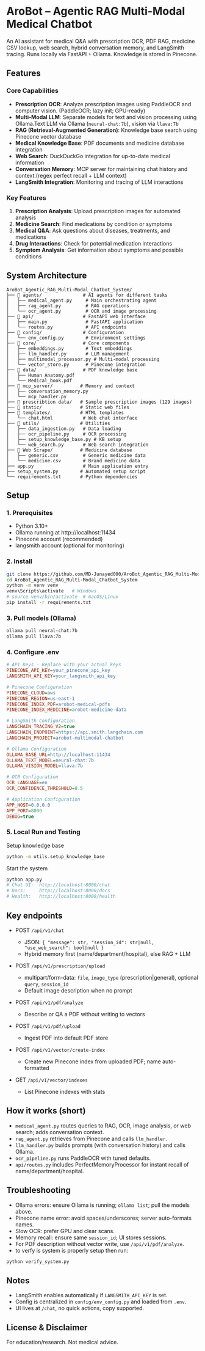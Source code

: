 # AroBot – Agentic RAG Multi-Modal Medical Chatbot

An AI assistant for medical Q&A with prescription OCR, PDF RAG, medicine CSV lookup, web search, hybrid conversation memory, and LangSmith tracing. Runs locally via FastAPI + Ollama. Knowledge is stored in Pinecone.

## Features

### Core Capabilities

- **Prescription OCR**: Analyze prescription images using PaddleOCR and computer vision. (PaddleOCR; lazy init; GPU-ready)
- **Multi-Modal LLM**: Separate models for text and vision processing using Ollama.Text LLM via Ollama (`neural-chat:7b`), vision via `llava:7b`
- **RAG (Retrieval-Augmented Generation)**: Knowledge base search using Pinecone vector database
- **Medical Knowledge Base**: PDF documents and medicine database integration
- **Web Search**: DuckDuckGo integration for up-to-date medical information
- **Conversation Memory**: MCP server for maintaining chat history and context.(regex perfect recall + LLM context)
- **LangSmith Integration**: Monitoring and tracing of LLM interactions

### Key Features

1. **Prescription Analysis**: Upload prescription images for automated analysis
2. **Medicine Search**: Find medications by condition or symptoms
3. **Medical Q&A**: Ask questions about diseases, treatments, and medications
4. **Drug Interactions**: Check for potential medication interactions
5. **Symptom Analysis**: Get information about symptoms and possible conditions

## System Architecture

```
AroBot_Agentic_RAG_Multi-Modal_Chatbot_System/
├── 📁 agents/               # AI agents for different tasks
│   ├── medical_agent.py     # Main orchestrating agent
│   ├── rag_agent.py         # RAG operations
│   └── ocr_agent.py         # OCR and image processing
├── 📁 api/                  # FastAPI web interface
│   ├── main.py              # FastAPI application
│   └── routes.py            # API endpoints
├── 📁 config/               # Configuration
│   └── env_config.py        # Environment settings
├── 📁 core/                 # Core components
│   ├── embeddings.py        # Text embeddings
│   ├── llm_handler.py       # LLM management
│   ├── multimodal_processor.py # Multi-modal processing
│   └── vector_store.py      # Pinecone integration
├── 📁 data/                 # PDF knowledge base
│   ├── Human Anatomy.pdf
│   └── Medical_book.pdf
├── 📁 mcp_server/          # Memory and context
│   ├── conversation_memory.py
│   └── mcp_handler.py
├── 📁 prescribtion data/   # Sample prescription images (129 images)
├── 📁 static/              # Static web files
├── 📁 templates/           # HTML templates
│   └── chat.html           # Web chat interface
├── 📁 utils/               # Utilities
│   ├── data_ingestion.py   # Data loading
│   ├── ocr_pipeline.py     # OCR processing
│   ├── setup_knowledge_base.py # KB setup
│   └── web_search.py       # Web search integration
├── 📁 Web Scrape/          # Medicine database
│   ├── generic.csv         # Generic medicine data
│   └── medicine.csv        # Brand medicine data
├── app.py                  # Main application entry
├── setup_system.py        # Automated setup script
└── requirements.txt       # Python dependencies
```

## Setup

### 1. Prerequisites

- Python 3.10+
- Ollama running at http://localhost:11434
- Pinecone account (recommended)
- langsmith account (optional for monitoring)

### 2. Install

```bash
git clone https://github.com/MD-Junayed000/AroBot_Agentic_RAG_Multi-Modal_Chatbot_System.git
cd AroBot_Agentic_RAG_Multi-Modal_Chatbot_System
python -m venv venv
venv\Scripts\activate   # Windows
# source venv/bin/activate  # macOS/Linux
pip install -r requirements.txt
```

### 3. Pull models (Ollama)

```bash
ollama pull neural-chat:7b
ollama pull llava:7b
```

### 4. Configure .env

```ini
# API Keys - Replace with your actual keys
PINECONE_API_KEY=your_pinecone_api_key
LANGSMITH_API_KEY=your_langsmith_api_key

# Pinecone Configuration
PINECONE_CLOUD=aws
PINECONE_REGION=us-east-1
PINECONE_INDEX_PDF=arobot-medical-pdfs
PINECONE_INDEX_MEDICINE=arobot-medicine-data

# LangSmith Configuration
LANGCHAIN_TRACING_V2=true
LANGCHAIN_ENDPOINT=https://api.smith.langchain.com
LANGCHAIN_PROJECT=arobot-multimodal-chatbot

# Ollama Configuration
OLLAMA_BASE_URL=http://localhost:11434
OLLAMA_TEXT_MODEL=neural-chat:7b
OLLAMA_VISION_MODEL=llava:7b

# OCR Configuration
OCR_LANGUAGE=en
OCR_CONFIDENCE_THRESHOLD=0.5

# Application Configuration
APP_HOST=0.0.0.0
APP_PORT=8000
DEBUG=true
```

### 5. Local Run and Testing

Setup knowledge base

```bash
python -m utils.setup_knowledge_base
```

Start the system

```bash
python app.py
# Chat UI:  http://localhost:8000/chat
# Docs:     http://localhost:8000/docs
# Health:   http://localhost:8000/health
```

## Key endpoints

- POST `/api/v1/chat`

  - JSON: `{ "message": str, "session_id": str|null, "use_web_search": bool|null }`
  - Hybrid memory first (name/department/hospital), else RAG + LLM

- POST `/api/v1/prescription/upload`

  - multipart/form-data: `file`, `image_type` (prescription|general), optional `query`, `session_id`
  - Default image description when no prompt

- POST `/api/v1/pdf/analyze`

  - Describe or QA a PDF without writing to vectors

- POST `/api/v1/pdf/upload`

  - Ingest PDF into default PDF store

- POST `/api/v1/vector/create-index`

  - Create new Pinecone index from uploaded PDF; name auto-formatted

- GET `/api/v1/vector/indexes`
  - List Pinecone indexes with stats

## How it works (short)

- `medical_agent.py` routes queries to RAG, OCR, image analysis, or web search; adds conversation context.
- `rag_agent.py` retrieves from Pinecone and calls `llm_handler`.
- `llm_handler.py` builds prompts (with conversation history) and calls Ollama.
- `ocr_pipeline.py` runs PaddleOCR with tuned defaults.
- `api/routes.py` includes PerfectMemoryProcessor for instant recall of name/department/hospital.

## Troubleshooting

- Ollama errors: ensure Ollama is running; `ollama list`; pull the models above.
- Pinecone name error: avoid spaces/underscores; server auto-formats names.
- Slow OCR: prefer GPU and clear scans.
- Memory recall: ensure same `session_id`; UI stores sessions.
- For PDF description without vector write, use `/api/v1/pdf/analyze`.
- to verfy is system is properly setup then run:

```bash
python verify_system.py
```

## Notes

- LangSmith enables automatically if `LANGSMITH_API_KEY` is set.
- Config is centralized in `config/env_config.py` and loaded from `.env`.
- UI lives at `/chat`, no quick actions, copy supported.

## License & Disclaimer

For education/research. Not medical advice.
